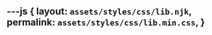 ---js
{
  layout:    `assets/styles/css/lib.njk`,
  permalink: `assets/styles/css/lib.min.css`,
}
---
